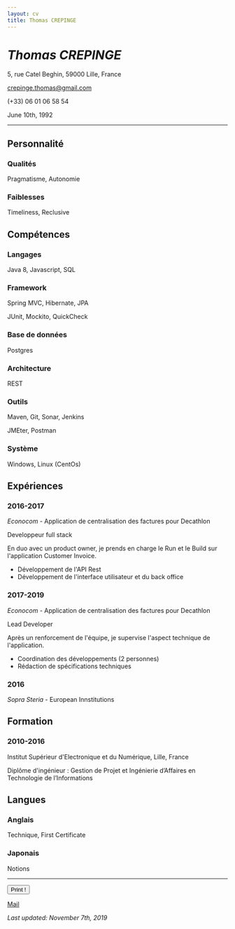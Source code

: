```yaml
---
layout: cv
title: Thomas CREPINGE
---
```

# *Thomas CREPINGE*

5, rue Catel Beghin, 59000 Lille, France

crepinge.thomas@gmail.com

(+33) 06 01 06 58 54

June 10th, 1992

---

## Personnalité

### Qualités
Pragmatisme, Autonomie

### Faiblesses
Timeliness, Reclusive

## Compétences

### Langages
Java 8, Javascript, SQL

### Framework
Spring MVC, Hibernate, JPA

JUnit, Mockito, QuickCheck

### Base de données
Postgres

### Architecture
REST

### Outils
Maven, Git, Sonar, Jenkins

JMEter, Postman

### Système
Windows, Linux (CentOs)

## Expériences

### 2016-2017
_Econocom_ - Application de centralisation des factures pour Decathlon

Developpeur full stack

En duo avec un product owner, je prends en charge le Run et le Build sur l'application Customer Invoice.

* Développement de l'API Rest
* Développement de l'interface utilisateur et du back office


### 2017-2019
_Econocom_ - Application de centralisation des factures pour Decathlon

Lead Developer

Après un renforcement de l'équipe, je supervise l'aspect technique de l'application.

* Coordination des développements (2 personnes)
* Rédaction de spécifications techniques

### 2016
_Sopra Steria_ - European Innstitutions

## Formation

### 2010-2016
Institut Supérieur d'Electronique et du Numérique, Lille, France

Diplôme d'ingénieur : Gestion de Projet et Ingénierie d’Affaires en Technologie de l’Informations

## Langues

### Anglais

Technique, First Certificate

### Japonais

Notions

---

<button id="bt-print" onclick="window.print();">Print !</button>

[Mail](mailto:crepinge.thomas@gmail.com)

*Last updated: November 7th, 2019*



